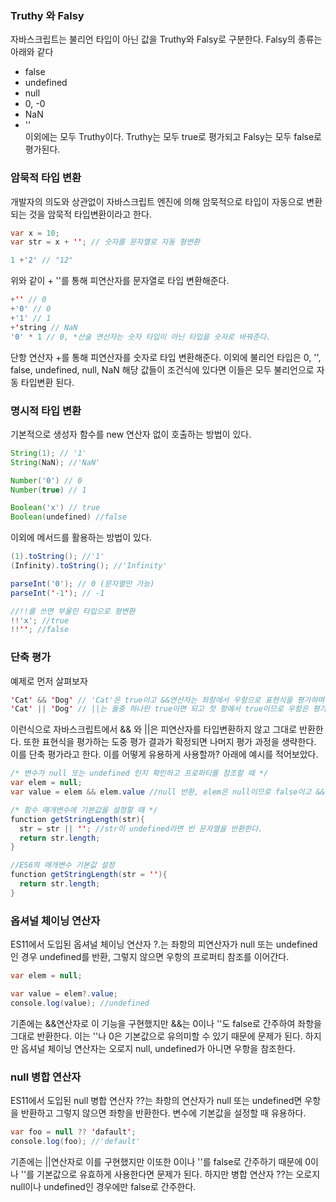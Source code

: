 ### Truthy 와 Falsy
자바스크립트는 불리언 타입이 아닌 값을 Truthy와 Falsy로 구분한다. Falsy의 종류는 아래와 같다
* false
* undefined
* null
* 0, -0
* NaN
* ''<br>
이외에는 모두 Truthy이다. Truthy는 모두 true로 평가되고 Falsy는 모두 false로 평가된다.

### 암묵적 타입 변환
개발자의 의도와 상관없이 자바스크립트 엔진에 의해 암묵적으로 타입이 자동으로 변환되는 것을 암묵적 타입변환이라고 한다.
``` java
var x = 10;
var str = x + ''; // 숫자를 문자열로 자동 형변환

1 +'2' // "12"
```
위와 같이 + ''를 통해 피연산자를 문자열로 타입 변환해준다.
```java
+'' // 0
+'0' // 0
+'1' // 1
+'string // NaN
'0' * 1 // 0, *산술 연산자는 숫자 타입이 아닌 타입을 숫자로 바꿔준다.
```
단항 연산자 +를 통해 피연산자를 숫자로 타입 변환해준다. 이외에 불리언 타입은 0, '', false, undefined, null, NaN 해당 값들이 조건식에 있다면 이들은 
모두 불리언으로 자동 타입변환 된다.

### 명시적 타입 변환
기본적으로 생성자 함수를 new 연산자 없이 호출하는 방법이 있다.
```java
String(1); // '1'
String(NaN); //'NaN'

Number('0') // 0
Number(true) // 1

Boolean('x') // true
Boolean(undefined) //false
```
이외에 메서드를 활용하는 방법이 있다.
```java
(1).toString(); //'1'
(Infinity).toString(); //'Infinity'

parseInt('0'); // 0 (문자열만 가능)
parseInt('-1'); // -1

//!!를 쓰면 부울린 타입으로 형변환
!!'x'; //true 
!!''; //false
```

### 단축 평가
예제로 먼저 살펴보자
```java
'Cat' && 'Dog' // 'Cat'은 true이고 &&연산자는 좌항에서 우항으로 표현식을 평가하며 &&연산자는 두 항 모두 true임을 확인한다. 따라서 'Cat'을 평가하고 'Dog'를 평가하고 'Dog'리턴
'Cat' || 'Dog' // ||는 둘중 하나만 true이면 되고 첫 항에서 true이므로 우항은 평가할 필요가 없다. 따라서 'Cat'을 반환
```
이런식으로 자바스크립트에서 && 와 ||은 피연산자를 타입변환하지 않고 그대로 반환한다. 또한 표현식을 평가하는 도중 평가 결과가 확정되면 나머지 평가 과정을 생략한다. 이를 단축 평가라고 한다.
이를 어떻게 유용하게 사용할까? 아래에 예시를 적어보았다.

```java
/* 변수가 null 또는 undefined 인지 확인하고 프로퍼티를 참조할 때 */
var elem = null;
var value = elem && elem.value //null 반환, elem은 null이므로 false이고 &&연산이므로 좌항에서 평가가 끝난다.

/* 함수 매개변수에 기본값을 설정할 때 */
function getStringLength(str){
  str = str || ''; //str이 undefined라면 빈 문자열을 반환한다.
  return str.length;
}

//ES6의 매개변수 기본값 설정
function getStringLength(str = ''){
  return str.length;
}
```

### 옵셔널 체이닝 연산자
ES11에서 도입된 옵셔널 체이닝 연산자 ?.는 좌항의 피연산자가 null 또는 undefined인 경우 undefined를 반환, 그렇지 않으면 우항의 프로퍼티 참조를 이어간다.
```java
var elem = null;

var value = elem?.value;
console.log(value); //undefined
```
기존에는 &&연산자로 이 기능을 구현했지만 &&는 0이나 ''도 false로 간주하여 좌항을 그대로 반환한다. 이는 ''나 0은 기본값으로 유의미할 수 있기 때문에 문제가 된다.
하지만 옵셔널 체이닝 연산자는 오로지 null, undefined가 아니면 우항을 참조한다.

### null 병합 연산자
ES11에서 도입된 null 병합 연산자 ??는 좌항의 연산자가 null 또는 undefined면 우항을 반환하고 그렇지 않으면 좌항을 반환한다. 변수에 기본값을 설정할 때 유용하다.
``` java
var foo = null ?? 'dafault';
console.log(foo); //'default'
```
기존에는 ||연산자로 이를 구현했지만 이또한 0이나 ''를 false로 간주하기 때문에 0이나 ''를 기본값으로 유효하게 사용한다면 문제가 된다. 하지만 병합 연산자 ??는 
오로지 null이나 undefined인 경우에만 false로 간주한다.











